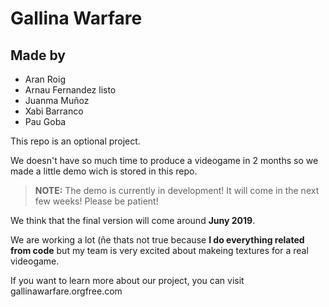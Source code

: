 # Gallina Warfare
## Made by
* Aran Roig
* Arnau Fernandez listo
* Juanma Muñoz
* Xabi Barranco
* Pau Goba

This repo is an optional project.

We doesn't have so much time to produce a videogame in 2 months so we made a little demo wich is stored in this repo.

> **NOTE:** The demo is currently in development! It will come in the next few weeks! Please be patient!

 We think that the final version will come around **Juny 2019**.

We are working a lot (ñe thats not true because **I do everything related from code** but my team is very excited about makeing textures for a real videogame.

If you want to learn more about our project, you can visit gallinawarfare.orgfree.com
